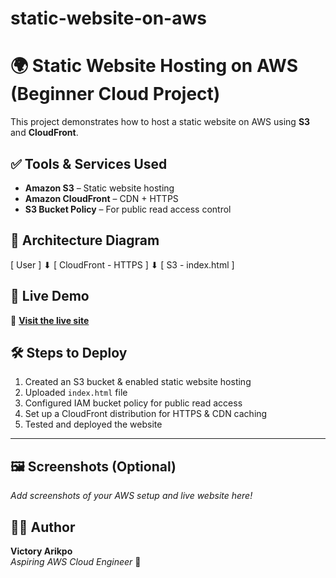 # static-website-on-aws
# 🌍 Static Website Hosting on AWS (Beginner Cloud Project)

This project demonstrates how to host a static website on AWS using **S3** and **CloudFront**.

## ✅ Tools & Services Used
- **Amazon S3** – Static website hosting
- **Amazon CloudFront** – CDN + HTTPS
- **S3 Bucket Policy** – For public read access control

## 📐 Architecture Diagram

[ User ]
   ⬇
[ CloudFront - HTTPS ]
   ⬇
[ S3 - index.html ]



  
## 🚀 Live Demo  
🔗 **[Visit the live site](https://d2wamf8rbz564p.cloudfront.net)**  

## 🛠 Steps to Deploy
1. Created an S3 bucket & enabled static website hosting  
2. Uploaded `index.html` file  
3. Configured IAM bucket policy for public read access  
4. Set up a CloudFront distribution for HTTPS & CDN caching  
5. Tested and deployed the website  

---

## 🖼 Screenshots (Optional)  
_Add screenshots of your AWS setup and live website here!_  

## 👨‍💻 Author  
**Victory Arikpo**  
_Aspiring AWS Cloud Engineer_ 🚀
